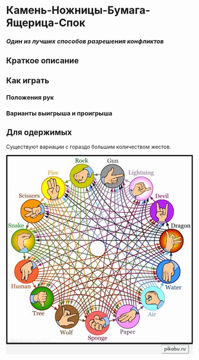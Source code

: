 # Камень-Ножницы-Бумага-Ящерица-Спок
###  *Один из лучших способов разрешения конфликтов*

 ## **Краткое описание** 

 ## **Как играть**

 ###  **Положения рук**

 ### **Варианты выигрыша и проигрыша**

  ## **Для одержимых**

Существуют вариации с гораздо большим количеством жестов.

 ![15 вариантов](lsn2\c3b.jpg)
 

